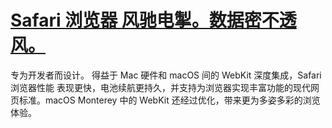 
# [Safari 浏览器 风驰电掣。数据密不透风。](https://www.apple.com.cn/safari/)

专为开发者而设计。
得益于 Mac 硬件和 macOS 间的 WebKit 深度集成，Safari 浏览器性能
表现更快，电池续航更持久，并支持为浏览器实现丰富功能的现代网页标准。macOS Monterey 中的 WebKit 还经过优化，带来更为多姿多彩的浏览体验。